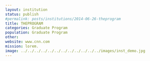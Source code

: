 ```yaml
---
layout: institution
status: publish
#permalink: posts/institutions/2014-06-26-theprogram
title: THEPROGRAM
categories: Graduate Program
population: Graduate Program
other: 
website: www.cnn.com
mission: lorem.
image: ../../../../../../../../../../../../images/inst_demo.jpg
---
```

  
